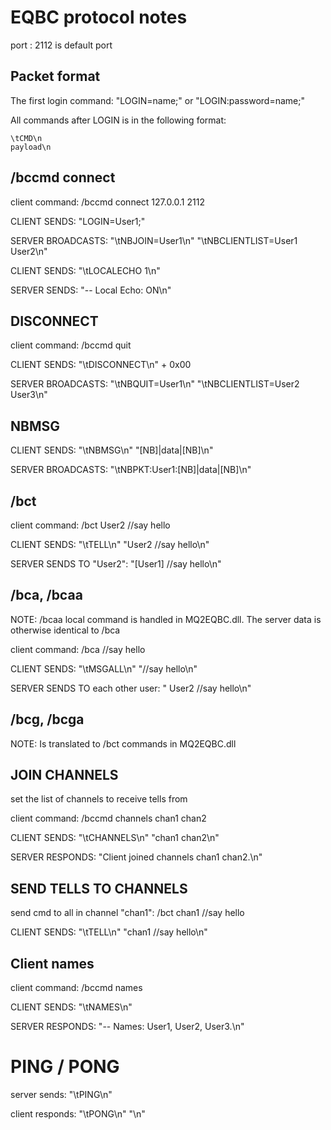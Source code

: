 # EQBC protocol notes


port : 2112  is default port




## Packet format

The first login command:   "LOGIN=name;" or "LOGIN:password=name;"


All commands after LOGIN is in the following format:

    \tCMD\n
    payload\n




## /bccmd connect <server> <port> <password>

client command:
    /bccmd connect 127.0.0.1 2112

CLIENT SENDS:
    "LOGIN=User1;"

SERVER BROADCASTS:
    "\tNBJOIN=User1\n"
    "\tNBCLIENTLIST=User1 User2\n"

CLIENT SENDS:
    "\tLOCALECHO 1\n"

SERVER SENDS:
    "-- Local Echo: ON\n"




## DISCONNECT

client command:
    /bccmd quit

CLIENT SENDS:
    "\tDISCONNECT\n" + 0x00

SERVER BROADCASTS:
    "\tNBQUIT=User1\n"
    "\tNBCLIENTLIST=User2 User3\n"




## NBMSG

CLIENT SENDS:
    "\tNBMSG\n"
    "[NB]|data|[NB]\n"

SERVER BROADCASTS:
    "\tNBPKT:User1:[NB]|data|[NB]\n"




## /bct

client command:
    /bct User2 //say hello

CLIENT SENDS:
    "\tTELL\n"
    "User2 //say hello\n"

SERVER SENDS TO "User2":
    "[User1] //say hello\n"




## /bca, /bcaa

NOTE: /bcaa local command is handled in MQ2EQBC.dll.
The server data is otherwise identical to /bca


client command:
    /bca //say hello

CLIENT SENDS:
    "\tMSGALL\n"
    "//say hello\n"

SERVER SENDS TO each other user:
    "<User1> User2 //say hello\n"




## /bcg, /bcga

NOTE: Is translated to /bct commands in MQ2EQBC.dll




## JOIN CHANNELS

set the list of channels to receive tells from

client command:
    /bccmd channels chan1 chan2

CLIENT SENDS:
    "\tCHANNELS\n"
    "chan1 chan2\n"

SERVER RESPONDS:
    "Client joined channels chan1 chan2.\n"




## SEND TELLS TO CHANNELS

send cmd to all in channel "chan1":
    /bct chan1 //say hello

CLIENT SENDS:
    "\tTELL\n"
    "chan1 //say hello\n"




## Client names

client command:
    /bccmd names

CLIENT SENDS:
    "\tNAMES\n"

SERVER RESPONDS:
    "-- Names: User1, User2, User3.\n"




# PING / PONG

server sends:
    "\tPING\n"

client responds:
    "\tPONG\n"
    "\n"
